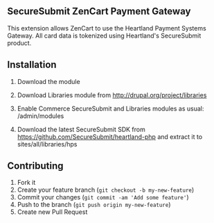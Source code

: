 ## SecureSubmit ZenCart Payment Gateway

This extension allows ZenCart to use the Heartland Payment Systems Gateway. All card data is tokenized using Heartland's SecureSubmit product.

## Installation

1. Download the module

2. Download Libraries module from http://drupal.org/project/libraries

3. Enable Commerce SecureSubmit and Libraries modules as usual: /admin/modules

4. Download the latest SecureSubmit SDK from https://github.com/SecureSubmit/heartland-php
   and extract it to sites/all/libraries/hps

## Contributing

1. Fork it
2. Create your feature branch (`git checkout -b my-new-feature`)
3. Commit your changes (`git commit -am 'Add some feature'`)
4. Push to the branch (`git push origin my-new-feature`)
5. Create new Pull Request